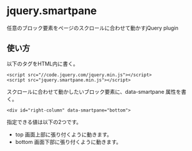 jquery.smartpane
================

任意のブロック要素をページのスクロールに合わせて動かすjQuery plugin


## 使い方

以下のタグをHTML内に書く。

    <script src="//code.jquery.com/jquery.min.js"></script>
    <script src="jquery.smartpane.min.js"></script>

スクロールに合わせて動かしたいブロック要素に、data-smartpane 属性を書く。

    <div id="right-column" data-smartpane="bottom">

指定できる値は以下の2つです。

* top    画面上部に張り付くように動きます。
* bottom 画面下部に張り付くように動きます。

